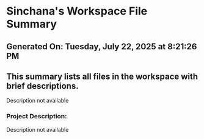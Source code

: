 # Sinchana's Workspace File Summary
## Generated On: Tuesday, July 22, 2025 at 8:21:26 PM
This summary lists all files in the workspace with brief descriptions.
---
Description not available 
### Project Description:
 Description not available
